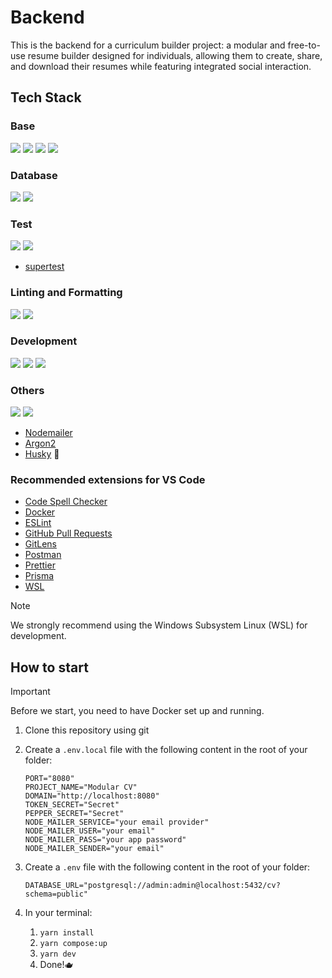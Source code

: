 # Backend

This is the backend for a curriculum builder project: a modular and free-to-use resume builder designed for individuals, allowing them to create, share, and download their resumes while featuring integrated social interaction.

## Tech Stack

### Base

[<img src="https://img.shields.io/badge/node.js-6DA55F?style=for-the-badge&logo=node.js&logoColor=white">](https://nodejs.org/en)
[<img src="https://img.shields.io/badge/yarn-%232C8EBB.svg?style=for-the-badge&logo=yarn&logoColor=white">](https://yarnpkg.com/)
[<img src="https://img.shields.io/badge/typescript-%23007ACC.svg?style=for-the-badge&logo=typescript&logoColor=white">](https://www.typescriptlang.org/)
[<img src="https://img.shields.io/badge/express.js-%23404d59.svg?style=for-the-badge&logo=express&logoColor=%2361DAFB">](https://expressjs.com/)

### Database

[<img src="https://img.shields.io/badge/postgres-%23316192.svg?style=for-the-badge&logo=postgresql&logoColor=white">](https://www.postgresql.org/)
[<img src="https://img.shields.io/badge/Prisma-3982CE?style=for-the-badge&logo=Prisma&logoColor=white">](https://www.prisma.io/)

### Test

[<img src="https://img.shields.io/badge/-jest-%23C21325?style=for-the-badge&logo=jest&logoColor=white">](https://jestjs.io/)
[<img src="https://img.shields.io/badge/Babel-F9DC3e?style=for-the-badge&logo=babel&logoColor=black">](https://babeljs.io/)

- [supertest](https://ladjs.github.io/superagent/)

### Linting and Formatting

[<img src="https://img.shields.io/badge/ESLint-4B3263?style=for-the-badge&logo=eslint&logoColor=white">](https://eslint.org/)
[<img src="https://img.shields.io/badge/prettier-%23F7B93E.svg?style=for-the-badge&logo=prettier&logoColor=black">](https://prettier.io/)

### Development

[<img src="https://img.shields.io/badge/github-%23121011.svg?style=for-the-badge&logo=github&logoColor=white">](https://github.com/)
[<img src="https://img.shields.io/badge/docker-%230db7ed.svg?style=for-the-badge&logo=docker&logoColor=white">](https://www.docker.com/)
[<img src="https://img.shields.io/badge/Visual%20Studio%20Code-0078d7.svg?style=for-the-badge&logo=visual-studio-code&logoColor=white">](https://code.visualstudio.com/)

### Others

[<img src="https://img.shields.io/badge/JWT-black?style=for-the-badge&logo=JSON%20web%20tokens">](https://jwt.io/)
[<img src="https://img.shields.io/badge/zod-%233068b7.svg?style=for-the-badge&logo=zod&logoColor=white">](https://zod.dev/)

- [Nodemailer](https://www.nodemailer.com/)
- [Argon2](https://www.argon2.com/)
- [Husky](https://typicode.github.io/husky/) 🐶

### Recommended extensions for VS Code

- [Code Spell Checker](https://marketplace.visualstudio.com/items?itemName=streetsidesoftware.code-spell-checker)
- [Docker](https://code.visualstudio.com/docs/containers/overview)
- [ESLint](https://marketplace.visualstudio.com/items?itemName=dbaeumer.vscode-eslint)
- [GitHub Pull Requests](https://marketplace.visualstudio.com/items?itemName=GitHub.vscode-pull-request-github)
- [GitLens](https://marketplace.visualstudio.com/items?itemName=eamodio.gitlens)
- [Postman](https://marketplace.visualstudio.com/items?itemName=Postman.postman-for-vscode)
- [Prettier](https://marketplace.visualstudio.com/items?itemName=esbenp.prettier-vscode)
- [Prisma](https://marketplace.visualstudio.com/items?itemName=Prisma.prisma)
- [WSL](https://code.visualstudio.com/docs/remote/wsl)

> [!NOTE]
> We strongly recommend using the Windows Subsystem Linux (WSL) for development.

## How to start

> [!IMPORTANT]
> Before we start, you need to have Docker set up and running.

1. Clone this repository using git
2. Create a `.env.local` file with the following content in the root of your folder:

   ```
   PORT="8080"
   PROJECT_NAME="Modular CV"
   DOMAIN="http://localhost:8080"
   TOKEN_SECRET="Secret"
   PEPPER_SECRET="Secret"
   NODE_MAILER_SERVICE="your email provider"
   NODE_MAILER_USER="your email"
   NODE_MAILER_PASS="your app password"
   NODE_MAILER_SENDER="your email"
   ```

3. Create a `.env` file with the following content in the root of your folder:

   ```
   DATABASE_URL="postgresql://admin:admin@localhost:5432/cv?schema=public"
   ```

4. In your terminal:
   1. `yarn install`
   2. `yarn compose:up`
   3. `yarn dev`
   4. Done!🫖
